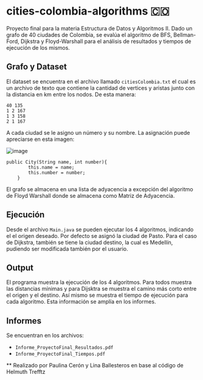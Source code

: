 # cities-colombia-algorithms :colombia:
Proyecto final para la materia Estructura de Datos y Algoritmos II. Dado un grafo de 40 ciudades de Colombia, se evalúa el algoritmo de BFS, Bellman-Ford, Dijkstra y Floyd-Warshall para el análisis de resultados y tiempos de ejecución de los mismos.

## Grafo y Dataset

El dataset se encuentra en el archivo llamado `citiesColombia.txt` el cual es un archivo de texto que contiene la cantidad de vertices y aristas junto con la distancia en km entre los nodos. De esta manera:

```
40 135
1 2 167
1 3 158
2 1 167 
  ```
A cada ciudad se le asigno un número y su nombre. La asignación puede apreciarse en esta imagen:

![image](https://github.com/linasofi13/cities-colombia-algorithms/assets/103126242/f37c3f3c-fcaa-4cf6-ad10-10c187296c41)

```
public City(String name, int number){
        this.name = name;
        this.number = number;
    }
 ```

El grafo se almacena en una lista de adyacencia a excepción del algoritmo de Floyd Warshall donde se almacena como Matriz de Adyacencia.

## Ejecución

Desde el archivo `Main.java` se pueden ejecutar los 4 algoritmos, indicando el el origen deseado. Por defecto se asignó la ciudad de Pasto. Para el caso de Dijkstra, también se tiene la ciudad destino, la cual es Medellín, pudiendo ser modificada también por el usuario.

## Output

El programa muestra la ejecución de los 4 algoritmos. Para todos muestra las distancias mínimas y para Dijsktra se muestra el camino más corto entre el origen y el destino. Así mismo se muestra el tiempo de ejecución para cada algoritmo. Esta información se amplía en los informes.

## Informes 
Se encuentran en los archivos:
- `Informe_ProyectoFinal_Resultados.pdf`
- `Informe_ProyectoFinal_Tiempos.pdf`



** Realizado por Paulina Cerón y Lina Ballesteros en base al código de Helmuth Trefftz

